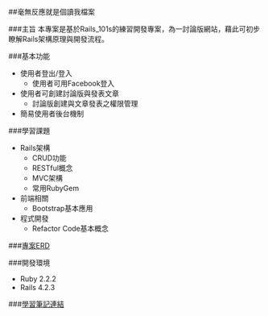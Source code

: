 
##毫無反應就是個讀我檔案

###主旨
本專案是基於Rails_101s的練習開發專案，為一討論版網站，藉此可初步瞭解Rails架構原理與開發流程。

###基本功能
  - 使用者登出/登入
    - 使用者可用Facebook登入
  - 使用者可創建討論版與發表文章
    - 討論版創建與文章發表之權限管理
  - 簡易使用者後台機制

###學習課題
  - Rails架構
    - CRUD功能
    - RESTful概念
    - MVC架構
    - 常用RubyGem
  - 前端相關
    - Bootstrap基本應用
  - 程式開發
    - Refactor Code基本概念

###[專案ERD](erd.pdf)
  
###開發環境
  - Ruby 2.2.2
  - Rails 4.2.3

###[學習筆記連結](http://springok-blog.logdown.com/)



